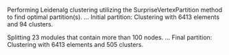 Performing Leidenalg clustering utilizing the SurpriseVertexPartition method to find optimal partition(s).
... Initial partition: Clustering with 6413 elements and 94 clusters.

Splitting 23 modules that contain more than 100 nodes.
... Final partition: Clustering with 6413 elements and 505 clusters.
